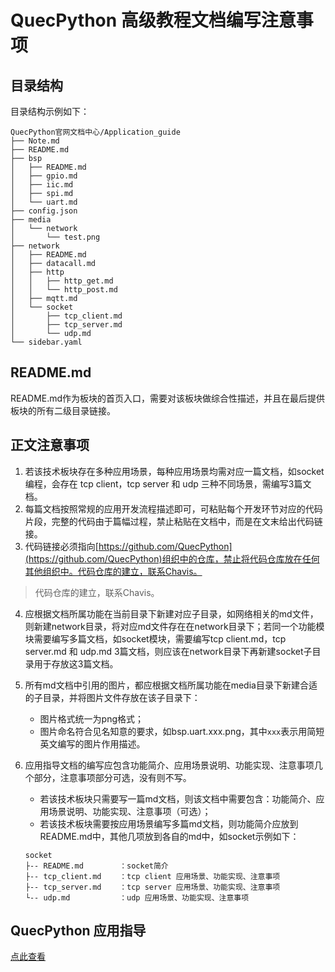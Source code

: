 # QuecPython 高级教程文档编写注意事项

## 目录结构

目录结构示例如下：

```
QuecPython官网文档中心/Application_guide
├── Note.md
├── README.md
├── bsp
│   ├── README.md
│   ├── gpio.md
│   ├── iic.md
│   ├── spi.md
│   └── uart.md
├── config.json
├── media
│   └── network
│       └── test.png
├── network
│   ├── README.md
│   ├── datacall.md
│   ├── http
│   │   ├── http_get.md
│   │   └── http_post.md
│   ├── mqtt.md
│   └── socket
│       ├── tcp_client.md
│       ├── tcp_server.md
│       └── udp.md
└── sidebar.yaml
```

## README.md

README.md作为板块的首页入口，需要对该板块做综合性描述，并且在最后提供板块的所有二级目录链接。

## 正文注意事项

1. 若该技术板块存在多种应用场景，每种应用场景均需对应一篇文档，如socket编程，会存在 tcp client，tcp server 和 udp 三种不同场景，需编写3篇文档。
2. 每篇文档按照常规的应用开发流程描述即可，可粘贴每个开发环节对应的代码片段，完整的代码由于篇幅过程，禁止粘贴在文档中，而是在文末给出代码链接。
3. 代码链接必须指向[https://github.com/QuecPython](https://github.com/QuecPython)组织中的仓库，禁止将代码仓库放在任何其他组织中。代码仓库的建立，联系Chavis。

> 代码仓库的建立，联系Chavis。

4. 应根据文档所属功能在当前目录下新建对应子目录，如网络相关的md文件，则新建network目录，将对应md文件存在在network目录下；若同一个功能模块需要编写多篇文档，如socket模块，需要编写tcp client.md，tcp server.md 和 udp.md 3篇文档，则应该在network目录下再新建socket子目录用于存放这3篇文档。

5. 所有md文档中引用的图片，都应根据文档所属功能在media目录下新建合适的子目录，并将图片文件存放在该子目录下：

   * 图片格式统一为png格式；
   * 图片命名符合见名知意的要求，如bsp.uart.xxx.png，其中`xxx`表示用简短英文编写的图片作用描述。

6. 应用指导文档的编写应包含功能简介、应用场景说明、功能实现、注意事项几个部分，注意事项部分可选，没有则不写。

   * 若该技术板块只需要写一篇md文档，则该文档中需要包含：功能简介、应用场景说明、功能实现、注意事项（可选）；
   * 若该技术板块需要按应用场景编写多篇md文档，则功能简介应放到README.md中，其他几项放到各自的md中，如socket示例如下：

   ```
   socket
   ├-- README.md		：socket简介
   ├-- tcp_client.md	：tcp client 应用场景、功能实现、注意事项
   ├-- tcp_server.md	：tcp server 应用场景、功能实现、注意事项
   └-- udp.md			：udp 应用场景、功能实现、注意事项
   ```

   

## QuecPython 应用指导

[点此查看](./README.md)